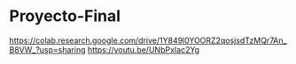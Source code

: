 # Proyecto-Final
https://colab.research.google.com/drive/1Y849l0YOORZ2qosjsdTzMQr7An_B8VW_?usp=sharing
https://youtu.be/UNbPxIac2Yg
